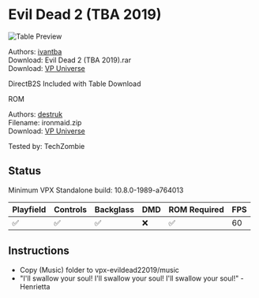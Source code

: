 # Evil Dead 2 (TBA 2019)

![Table Preview](../../images/vpx-evildead22019.png)

Authors: [ivantba](https://www.vpforums.org/index.php?showuser=123858)  
Download: Evil Dead 2 (TBA 2019).rar  
Download: [VP Universe](https://www.vpforums.org/index.php?app=downloads&showfile=14439)

DirectB2S Included with Table Download

ROM

Authors: [destruk](https://www.vpforums.org/index.php?showuser=5)  
Filename: ironmaid.zip  
Download: [VP Universe](https://www.vpforums.org/index.php?app=downloads&showfile=169)

Tested by: TechZombie

## Status 

Minimum VPX Standalone build: 10.8.0-1989-a764013

| Playfield | Controls | Backglass | DMD | ROM Required | FPS | 
|-----------|----------|-----------|-----|--------------|-----|
| :white_check_mark: | :white_check_mark: | :white_check_mark: | :x: | :white_check_mark: | 60 |

## Instructions

- Copy (Music) folder to vpx-evildead22019/music
- "I'll swallow your soul! I'll swallow your soul! I'll swallow your soul!" - Henrietta

